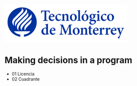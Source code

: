 ![Tec de Monterrey](images/logotecmty.png)
# Making decisions in a program

- 01 Licencia
- 02 Cuadrante
